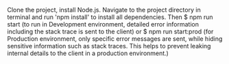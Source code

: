 Clone the project, install Node.js. Navigate to the project directory in terminal and run 'npm install' to install all dependencies. Then
$ npm run start (to run in Development environment, detailed error information including the stack trace is sent to the client) or 
$ npm run start:prod (for Production environment, only specific error messages are sent, while hiding sensitive information such as stack traces. This helps to prevent leaking internal details to the client in a production environment.)
